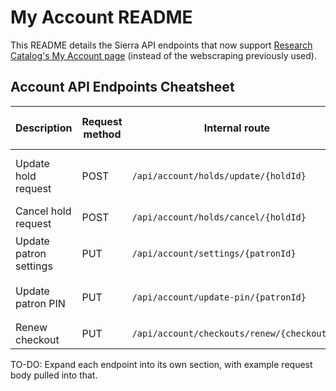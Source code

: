 # My Account README

This README details the Sierra API endpoints that now support [Research Catalog's My Account page](https://www.nypl.org/research/research-catalog/account) (instead of the webscraping previously used).

## Account API Endpoints Cheatsheet

| Description            | Request method | Internal route                              | Example request body (\* is required field)                      |
| ---------------------- | -------------- | ------------------------------------------- | ---------------------------------------------------------------- |
| Update hold request    | POST           | `/api/account/holds/update/{holdId}`        | `{"patronId"*: 123456, "freeze": false, "pickupLocation": "sn"}` |
| Cancel hold request    | POST           | `/api/account/holds/cancel/{holdId}`        | `{"patronId"*: 123456`                                           |
| Update patron settings | PUT            | `/api/account/settings/{patronId}`          | `{"emails": ['new@email.com], "phones": [6466600432]}`           |
| Update patron PIN      | PUT            | `/api/account/update-pin/{patronId}`        | `{"oldPin"*: 1234, "newPin"*: 7890, "barcode"*: 123456789}`      |
| Renew checkout         | PUT            | `/api/account/checkouts/renew/{checkoutId}` | `{"patronId"*: 123456}`                                          |

TO-DO: Expand each endpoint into its own section, with example request body pulled into that.
